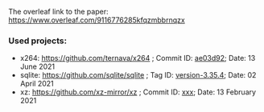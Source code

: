 The overleaf link to the paper: https://www.overleaf.com/9116776285kfqzmbbrnqzx

### Used projects:
 - x264: https://github.com/ternava/x264 ; Commit ID: [ae03d92](https://github.com/mirror/x264/tree/ae03d92b52bb7581df2e75d571989cb1ecd19cbd); Date: 13 June 2021
 - sqlite: https://github.com/sqlite/sqlite ; Tag ID: [version-3.35.4](https://github.com/ternava/sqlite/releases/tag/version-3.35.4); Date: 02 April 2021
 - xz: https://github.com/xz-mirror/xz ; Commit ID: [xxx](https://github.com/xz-mirror/xz/tree/e7da44d5151e21f153925781ad29334ae0786101); Date: 13 February 2021
